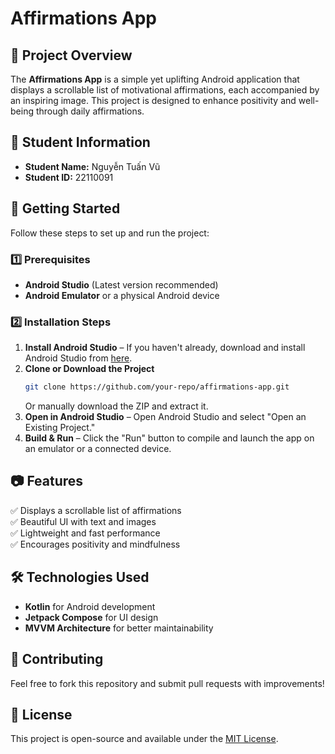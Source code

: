 # Affirmations App

## 📌 Project Overview
The **Affirmations App** is a simple yet uplifting Android application that displays a scrollable list of motivational affirmations, each accompanied by an inspiring image. This project is designed to enhance positivity and well-being through daily affirmations.

## 👤 Student Information
- **Student Name:** Nguyễn Tuấn Vũ  
- **Student ID:** 22110091  

## 🚀 Getting Started
Follow these steps to set up and run the project:

### 1️⃣ Prerequisites
- **Android Studio** (Latest version recommended)
- **Android Emulator** or a physical Android device

### 2️⃣ Installation Steps
1. **Install Android Studio** – If you haven't already, download and install Android Studio from [here](https://developer.android.com/studio).
2. **Clone or Download the Project**
   ```sh
   git clone https://github.com/your-repo/affirmations-app.git
   ```
   Or manually download the ZIP and extract it.
3. **Open in Android Studio** – Open Android Studio and select "Open an Existing Project."
4. **Build & Run** – Click the "Run" button to compile and launch the app on an emulator or a connected device.

## 📷 Features
✅ Displays a scrollable list of affirmations  
✅ Beautiful UI with text and images  
✅ Lightweight and fast performance  
✅ Encourages positivity and mindfulness  

## 🛠️ Technologies Used
- **Kotlin** for Android development
- **Jetpack Compose** for UI design
- **MVVM Architecture** for better maintainability

## 🤝 Contributing
Feel free to fork this repository and submit pull requests with improvements! 

## 📜 License
This project is open-source and available under the [MIT License](LICENSE).
